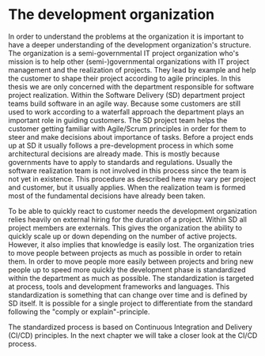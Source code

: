 
# The development organization

In order to understand the problems at the organization it is important to have
a deeper understanding of the development organization's structure.
The organization is a semi-governmental IT project organization who's mission is
to help other (semi-)governmental organizations with IT project management and
the realization of projects. They lead by example and help the customer
to shape their project according to agile principles.
In this thesis we are only concerned with the department responsible for software
project realization. Within the Software Delivery (SD) department project teams
build software in an agile way. Because some customers are still used to work
according to a waterfall approach the department plays an important role in guiding customers.
The SD project team helps the customer getting familiar with Agile/Scrum
principles in order for them to steer and make decisions about importance of tasks.
Before a project ends up at SD it usually follows a pre-development
process in which some architectural decisions are already made. This is mostly
because governments have to apply to standards and regulations.
Usually the software realization team is not involved in this process since
the team is not yet in existence. This procedure as described here may vary
per project and customer, but it usually applies. When the realization team is
formed most of the fundamental decisions have already been taken.

To be able to quickly react to customer needs the development organization relies
heavily on external hiring for the duration of a project. Within SD all project
members are externals. This gives the organization the ability to quickly scale
up or down depending on the number of active projects. However, it also implies
that knowledge is easily lost. The organization tries to move people
between projects as much as possible in order to retain them.
In order to move people more easily between projects and bring new people up to
speed more quickly the development phase is standardized within the department
as much as possible. The standardization is targeted at process, tools and
development frameworks and languages. This standardization is something that can
change over time and is defined by SD itself. It is possible for a single project
to differentiate from the standard following the "comply or explain"-principle.

The standardized process is based on Continuous Integration and Delivery (CI/CD)
principles. In the next chapter we will take a closer look at the CI/CD process.

